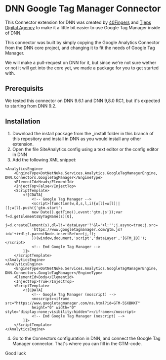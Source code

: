 ﻿# DNN Google Tag Manager Connector

This Connector extension for DNN was created by [40Fingers](https://www.40fingers.net) and [Tjeps Digital Agency](https://www.tjeps.com) 
to make it a little bit easier to use Google Tag Manager inside of DNN.

This connector was built by simply copying the Google Analytics Connector from the DNN core project, and changing
it to fit the needs of Google Tag Manager.

We will make a pull-request on DNN for it, but since we're not sure wether or not it will get into the core yet, we made a package for you to get started with.

## Prerequisits
We tested this connector on DNN 9.6.1 and DNN 9,8.0 RC1, but it's expected to starting from DNN 9.2.

## Installation
1) Download the install package from the _install folder in this branch of this repository and install in DNN as you would install any other extension.
2) Open the file SiteAnalytics.config using a text editor or the config editor in DNN
3) Add the following XML snippet:
```
<AnalyticsEngine>
    <EngineType>DotNetNuke.Services.Analytics.GoogleTagManagerEngine, DNN.Connectors.GoogleTagManager</EngineType>
    <ElementId>Head</ElementId>
    <InjectTop>False</InjectTop>
    <ScriptTemplate>
        <![CDATA[     
            <!-- Google Tag Manager -->
            <script>(function(w,d,s,l,i){w[l]=w[l]||[];w[l].push({'gtm.start':
            new Date().getTime(),event:'gtm.js'});var f=d.getElementsByTagName(s)[0],
            j=d.createElement(s),dl=l!='dataLayer'?'&l='+l:'';j.async=true;j.src=
            'https://www.googletagmanager.com/gtm.js?id='+i+dl;f.parentNode.insertBefore(j,f);
            })(window,document,'script','dataLayer','[GTM_ID]');</script>
            <!-- End Google Tag Manager -->
        ]]>
    </ScriptTemplate>
</AnalyticsEngine>
<AnalyticsEngine>
    <EngineType>DotNetNuke.Services.Analytics.GoogleTagManagerEngine, DNN.Connectors.GoogleTagManager</EngineType>
    <ElementId>Body</ElementId>
    <InjectTop>True</InjectTop>
    <ScriptTemplate>
        <![CDATA[     
            <!-- Google Tag Manager (noscript) --> 
            <noscript><iframe src="https://www.googletagmanager.com/ns.html?id=GTM-5SXBKKT"
            height="0" width="0" style="display:none;visibility:hidden"></iframe></noscript>
            <!-- End Google Tag Manager (noscript) -->
        ]]>
    </ScriptTemplate>
</AnalyticsEngine>
```
4) Go to the Connectors configuration in DNN, and connect the Google Tag Manager connector. That's where you can fill in the GTM-code.

Good luck

